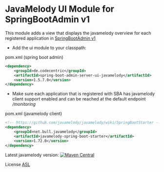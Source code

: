 JavaMelody UI Module for SpringBootAdmin v1
=========================

This module adds a view that displays the javamelody overview for each
registered application in [SpringBootAdmin v1](http://codecentric.github.io/spring-boot-admin/1.5.7/)

  * Add the ui module to your classpath:

pom.xml (spring boot admin)
```xml
<dependency>
    <groupId>de.codecentric</groupId>
    <artifactId>spring-boot-admin-server-ui-javamelody</artifactId>
    <version>1.5.7.0</version>
</dependency>
```

  * Make sure each application that is registered with SBA has javamelody client support enabled and can be reached at the default endpoint */monitoring*

pom.xml (javamelody client)
```xml
<!-- https://github.com/javamelody/javamelody/wiki/SpringBootStarter -->
<dependency>
    <groupId>net.bull.javamelody</groupId>
    <artifactId>javamelody-spring-boot-starter</artifactId>
    <version>1.72.0</version>
</dependency>
```

Latest javamelody version: [![Maven Central](https://maven-badges.herokuapp.com/maven-central/net.bull.javamelody/javamelody-core/badge.svg)](https://maven-badges.herokuapp.com/maven-central/net.bull.javamelody/javamelody-core)

License [ASL](http://www.apache.org/licenses/LICENSE-2.0)

